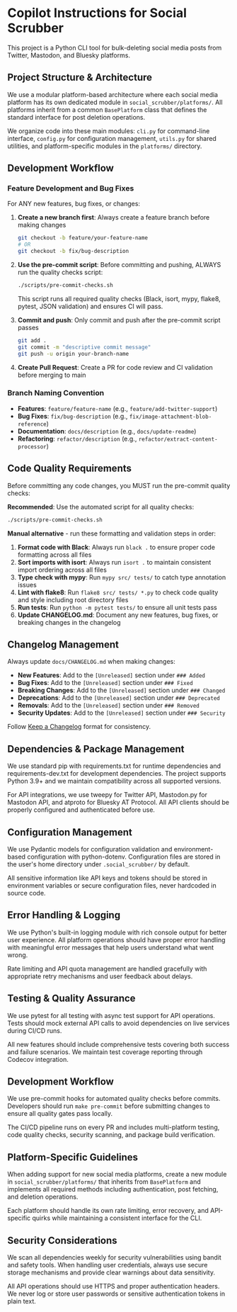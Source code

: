 # Copilot Instructions for Social Scrubber

This project is a Python CLI tool for bulk-deleting social media posts from Twitter, Mastodon, and Bluesky platforms.

## Project Structure & Architecture

We use a modular platform-based architecture where each social media platform has its own dedicated module in `social_scrubber/platforms/`. All platforms inherit from a common `BasePlatform` class that defines the standard interface for post deletion operations.

We organize code into these main modules: `cli.py` for command-line interface, `config.py` for configuration management, `utils.py` for shared utilities, and platform-specific modules in the `platforms/` directory.


## Development Workflow

### Feature Development and Bug Fixes
For ANY new features, bug fixes, or changes:

1. **Create a new branch first**: Always create a feature branch before making changes
   ```bash
   git checkout -b feature/your-feature-name
   # OR
   git checkout -b fix/bug-description
   ```

2. **Use the pre-commit script**: Before committing and pushing, ALWAYS run the quality checks script:
   ```bash
   ./scripts/pre-commit-checks.sh
   ```
   This script runs all required quality checks (Black, isort, mypy, flake8, pytest, JSON validation) and ensures CI will pass.

3. **Commit and push**: Only commit and push after the pre-commit script passes
   ```bash
   git add .
   git commit -m "descriptive commit message"
   git push -u origin your-branch-name
   ```

4. **Create Pull Request**: Create a PR for code review and CI validation before merging to main

### Branch Naming Convention
- **Features**: `feature/feature-name` (e.g., `feature/add-twitter-support`)
- **Bug Fixes**: `fix/bug-description` (e.g., `fix/image-attachment-blob-reference`)
- **Documentation**: `docs/description` (e.g., `docs/update-readme`)
- **Refactoring**: `refactor/description` (e.g., `refactor/extract-content-processor`)

## Code Quality Requirements

Before committing any code changes, you MUST run the pre-commit quality checks:

**Recommended**: Use the automated script for all quality checks:
```bash
./scripts/pre-commit-checks.sh
```

**Manual alternative** - run these formatting and validation steps in order:

1. **Format code with Black**: Always run `black .` to ensure proper code formatting across all files
2. **Sort imports with isort**: Always run `isort .` to maintain consistent import ordering across all files
3. **Type check with mypy**: Run `mypy src/ tests/` to catch type annotation issues
4. **Lint with flake8**: Run `flake8 src/ tests/ *.py` to check code quality and style including root directory files
5. **Run tests**: Run `python -m pytest tests/` to ensure all unit tests pass
6. **Update CHANGELOG.md**: Document any new features, bug fixes, or breaking changes in the changelog

## Changelog Management

Always update `docs/CHANGELOG.md` when making changes:

- **New Features**: Add to the `[Unreleased]` section under `### Added`
- **Bug Fixes**: Add to the `[Unreleased]` section under `### Fixed`
- **Breaking Changes**: Add to the `[Unreleased]` section under `### Changed`
- **Deprecations**: Add to the `[Unreleased]` section under `### Deprecated`
- **Removals**: Add to the `[Unreleased]` section under `### Removed`
- **Security Updates**: Add to the `[Unreleased]` section under `### Security`

Follow [Keep a Changelog](https://keepachangelog.com/en/1.1.0/) format for consistency.


## Dependencies & Package Management

We use standard pip with requirements.txt for runtime dependencies and requirements-dev.txt for development dependencies. The project supports Python 3.9+ and we maintain compatibility across all supported versions.

For API integrations, we use tweepy for Twitter API, Mastodon.py for Mastodon API, and atproto for Bluesky AT Protocol. All API clients should be properly configured and authenticated before use.

## Configuration Management

We use Pydantic models for configuration validation and environment-based configuration with python-dotenv. Configuration files are stored in the user's home directory under `.social_scrubber/` by default.

All sensitive information like API keys and tokens should be stored in environment variables or secure configuration files, never hardcoded in source code.

## Error Handling & Logging

We use Python's built-in logging module with rich console output for better user experience. All platform operations should have proper error handling with meaningful error messages that help users understand what went wrong.

Rate limiting and API quota management are handled gracefully with appropriate retry mechanisms and user feedback about delays.

## Testing & Quality Assurance

We use pytest for all testing with async test support for API operations. Tests should mock external API calls to avoid dependencies on live services during CI/CD runs.

All new features should include comprehensive tests covering both success and failure scenarios. We maintain test coverage reporting through Codecov integration.

## Development Workflow

We use pre-commit hooks for automated quality checks before commits. Developers should run `make pre-commit` before submitting changes to ensure all quality gates pass locally.

The CI/CD pipeline runs on every PR and includes multi-platform testing, code quality checks, security scanning, and package build verification.

## Platform-Specific Guidelines

When adding support for new social media platforms, create a new module in `social_scrubber/platforms/` that inherits from `BasePlatform` and implements all required methods including authentication, post fetching, and deletion operations.

Each platform should handle its own rate limiting, error recovery, and API-specific quirks while maintaining a consistent interface for the CLI.

## Security Considerations

We scan all dependencies weekly for security vulnerabilities using bandit and safety tools. When handling user credentials, always use secure storage mechanisms and provide clear warnings about data sensitivity.

All API operations should use HTTPS and proper authentication headers. We never log or store user passwords or sensitive authentication tokens in plain text.
